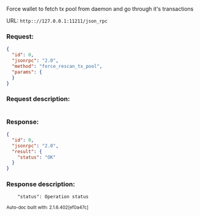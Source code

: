 Force wallet to fetch tx pool from daemon and go through it's transactions

URL: ```http:://127.0.0.1:11211/json_rpc```
### Request: 
```json
{
  "id": 0,
  "jsonrpc": "2.0",
  "method": "force_rescan_tx_pool",
  "params": {
  }
}
```
### Request description: 
```

```
### Response: 
```json
{
  "id": 0,
  "jsonrpc": "2.0",
  "result": {
    "status": "OK"
  }
}
```
### Response description: 
```
    "status": Operation status

```
<sub>Auto-doc built with: 2.1.6.402[ef0a47c]</sub>
